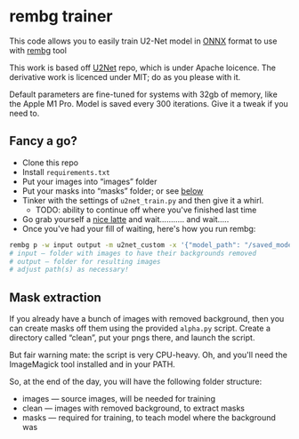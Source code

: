 # rembg trainer

This code allows you to easily train U2-Net model in [ONNX](https://github.com/onnx/onnx) format to use with [rembg](https://github.com/danielgatis/rembg]) tool

This work is based off [U2Net](https://github.com/xuebinqin/U-2-Net) repo, which is under Apache loicence. The derivative work is licenced under MIT; do as you please with it.

Default parameters are fine-tuned for systems with 32gb of memory, like the Apple M1 Pro. Model is saved every 300 iterations. Give it a tweak if you need to.

## Fancy a go?

- Clone this repo
- Install `requirements.txt`
- Put your images into “images” folder
- Put your masks into “masks” folder; or see [below](#mask-generation)
- Tinker with the settings of `u2net_train.py` and then give it a whirl.
  - TODO: ability to continue off where you've finished last time
- Go grab yourself a [nice latte](https://www.youtube.com/shorts/h75W1uhL-iQ) and wait........... and wait.....
- Once you've had your fill of waiting, here's how you run rembg:

```bash
rembg p -w input output -m u2net_custom -x '{"model_path": "/saved_models/u2net/2700.onnx"}'
# input — folder with images to have their backgrounds removed
# output — folder for resulting images
# adjust path(s) as necessary!
```

## Mask extraction

If you already have a bunch of images with removed background, then you can create masks off them using the provided `alpha.py` script. Create a directory called “clean”, put your pngs there, and launch the script.

But fair warning mate: the script is very CPU-heavy. Oh, and you'll need the ImageMagick tool installed and in your PATH.

So, at the end of the day, you will have the following folder structure:

- images — source images, will be needed for training
- clean — images with removed background, to extract masks
- masks — required for training, to teach model where the background was
